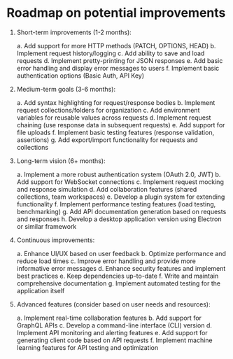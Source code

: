 # Roadmap on potential improvements

1. Short-term improvements (1-2 months):

   a. Add support for more HTTP methods (PATCH, OPTIONS, HEAD)
   b. Implement request history/logging
   c. Add ability to save and load requests
   d. Implement pretty-printing for JSON responses
   e. Add basic error handling and display error messages to users
   f. Implement basic authentication options (Basic Auth, API Key)

2. Medium-term goals (3-6 months):

   a. Add syntax highlighting for request/response bodies
   b. Implement request collections/folders for organization
   c. Add environment variables for reusable values across requests
   d. Implement request chaining (use response data in subsequent requests)
   e. Add support for file uploads
   f. Implement basic testing features (response validation, assertions)
   g. Add export/import functionality for requests and collections

3. Long-term vision (6+ months):

   a. Implement a more robust authentication system (OAuth 2.0, JWT)
   b. Add support for WebSocket connections
   c. Implement request mocking and response simulation
   d. Add collaboration features (shared collections, team workspaces)
   e. Develop a plugin system for extending functionality
   f. Implement performance testing features (load testing, benchmarking)
   g. Add API documentation generation based on requests and responses
   h. Develop a desktop application version using Electron or similar framework

4. Continuous improvements:

   a. Enhance UI/UX based on user feedback
   b. Optimize performance and reduce load times
   c. Improve error handling and provide more informative error messages
   d. Enhance security features and implement best practices
   e. Keep dependencies up-to-date
   f. Write and maintain comprehensive documentation
   g. Implement automated testing for the application itself

5. Advanced features (consider based on user needs and resources):

   a. Implement real-time collaboration features
   b. Add support for GraphQL APIs
   c. Develop a command-line interface (CLI) version
   d. Implement API monitoring and alerting features
   e. Add support for generating client code based on API requests
   f. Implement machine learning features for API testing and optimization

